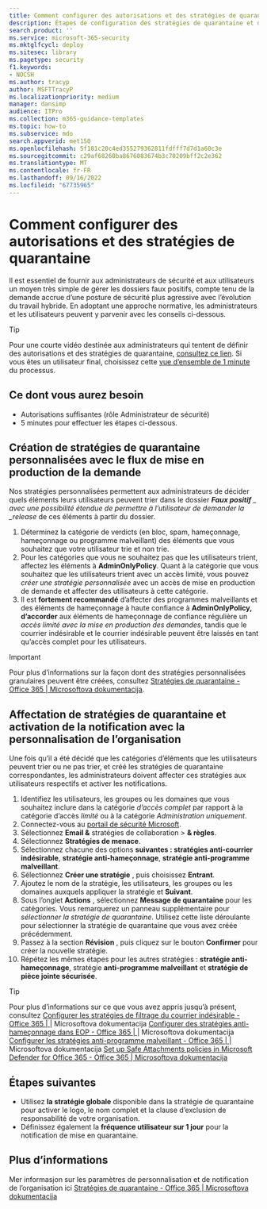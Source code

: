 ```yaml
---
title: Comment configurer des autorisations et des stratégies de quarantaine
description: Étapes de configuration des stratégies de quarantaine et des autorisations entre différents groupes, notamment AdminOnlyPolicy, accès limité, accès complet et fourniture aux administrateurs de sécurité et aux utilisateurs d’un moyen simple de gérer les dossiers faux positifs.
search.product: ''
ms.service: microsoft-365-security
ms.mktglfcycl: deploy
ms.sitesec: library
ms.pagetype: security
f1.keywords:
- NOCSH
ms.author: tracyp
author: MSFTTracyP
ms.localizationpriority: medium
manager: dansimp
audience: ITPro
ms.collection: m365-guidance-templates
ms.topic: how-to
ms.subservice: mdo
search.appverid: met150
ms.openlocfilehash: 5f181c20c4ed355279362811fdfff7d7d1a60c3e
ms.sourcegitcommit: c29af68260ba8676083674b3c70209bff2c2e362
ms.translationtype: MT
ms.contentlocale: fr-FR
ms.lasthandoff: 09/16/2022
ms.locfileid: "67735965"
---
```

# <a name="how-to-configure-quarantine-permissions-and-policies"></a>Comment configurer des autorisations et des stratégies de quarantaine

Il est essentiel de fournir aux administrateurs de sécurité et aux utilisateurs un moyen très simple de gérer les dossiers faux positifs, compte tenu de la demande accrue d’une posture de sécurité plus agressive avec l’évolution du travail hybride. En adoptant une approche normative, les administrateurs et les utilisateurs peuvent y parvenir avec les conseils ci-dessous.

> [!TIP]
> Pour une courte vidéo destinée aux administrateurs qui tentent de définir des autorisations et des stratégies de quarantaine, [consultez ce lien](https://www.youtube.com/watch?v=vnar4HowfpY). Si vous êtes un utilisateur final, choisissez cette [vue d’ensemble de 1 minute](https://www.youtube.com/watch?v=s-vozLO43rI) du processus.

## <a name="what-you-will-need"></a>Ce dont vous aurez besoin
- Autorisations suffisantes (rôle Administrateur de sécurité)
- 5 minutes pour effectuer les étapes ci-dessous.

## <a name="creating-custom-quarantine-policies-with-request-release-flow"></a>Création de stratégies de quarantaine personnalisées avec le flux de mise en production de la demande

Nos stratégies personnalisées permettent aux administrateurs de décider quels éléments leurs utilisateurs peuvent trier dans le dossier ***Faux positif** _ avec une possibilité étendue de permettre à l’utilisateur de demander la _release* de ces éléments à partir du dossier.

1. Déterminez la catégorie de verdicts (en bloc, spam, hameçonnage, hameçonnage ou programme malveillant) des éléments que vous souhaitez que votre utilisateur trie et non trie.
1. Pour les catégories que vous ne souhaitez pas que les utilisateurs trient, affectez les éléments à **AdminOnlyPolicy**. Quant à la catégorie que vous souhaitez que les utilisateurs trient avec un accès limité, vous pouvez *créer une stratégie personnalisée* avec un accès de mise en production de demande et affecter des utilisateurs à cette catégorie.
1. Il est **fortement recommandé** d’affecter des programmes malveillants et des éléments de hameçonnage à haute confiance à **AdminOnlyPolicy, d’accorder** aux éléments de hameçonnage de confiance régulière un *accès limité avec la mise en production des demandes*, tandis que le courrier indésirable et le courrier indésirable peuvent être laissés en tant qu’accès complet pour les utilisateurs.

> [!IMPORTANT]
> Pour plus d’informations sur la façon dont des stratégies personnalisées granulaires peuvent être créées, consultez [Stratégies de quarantaine - Office 365 | Microsoftova dokumentacija](../../office-365-security/quarantine-policies.md).

## <a name="assigning-quarantine-policies-and-enabling-notification-with-organization-branding"></a>Affectation de stratégies de quarantaine et activation de la notification avec la personnalisation de l’organisation

Une fois qu’il a été décidé que les catégories d’éléments que les utilisateurs peuvent trier ou ne pas trier, et créé les stratégies de quarantaine correspondantes, les administrateurs doivent affecter ces stratégies aux utilisateurs respectifs et activer les notifications.

1. Identifiez les utilisateurs, les groupes ou les domaines que vous souhaitez inclure dans la catégorie *d’accès complet* par rapport à la catégorie d’accès *limité* ou à la catégorie *Administration uniquement*.
1. Connectez-vous au [portail de sécurité Microsoft](https://security.microsoft.com).
1. Sélectionnez **Email &** stratégies de collaboration  > **& règles**.
1. Sélectionnez **Stratégies de menace**.
1. Sélectionnez chacune des options **suivantes : stratégies anti-courrier indésirable**, **stratégie anti-hameçonnage**, **stratégie anti-programme malveillant**.
1. Sélectionnez **Créer une stratégie** , puis choisissez **Entrant**.
1. Ajoutez le nom de la stratégie, les utilisateurs, les groupes ou les domaines auxquels appliquer la stratégie et **Suivant**.
1. Sous l’onglet **Actions** , sélectionnez **Message de quarantaine** pour les catégories. Vous remarquerez un panneau supplémentaire pour *sélectionner la stratégie de quarantaine*. Utilisez cette liste déroulante pour sélectionner la stratégie de quarantaine que vous avez créée précédemment.
1. Passez à la section **Révision** , puis cliquez sur le bouton **Confirmer** pour créer la nouvelle stratégie.
1. Répétez les mêmes étapes pour les autres stratégies : **stratégie anti-hameçonnage**, stratégie **anti-programme malveillant** et **stratégie de pièce jointe sécurisée**.

> [!TIP]
> Pour plus d’informations sur ce que vous avez appris jusqu’à présent, consultez [Configurer les stratégies de filtrage du courrier indésirable - Office 365 | ](../../office-365-security/configure-your-spam-filter-policies.md)|  Microsoftova dokumentacija [Configurer des stratégies anti-hameçonnage dans EOP - Office 365 | ](../../office-365-security/configure-anti-phishing-policies-eop.md) |  Microsoftova dokumentacija [Configurer les stratégies anti-programme malveillant - Office 365 | ](../../office-365-security/configure-anti-malware-policies.md)|  Microsoftova dokumentacija [Set up Safe Attachments policies in Microsoft Defender for Office 365 - Office 365 | Microsoftova dokumentacija](../../office-365-security/set-up-safe-attachments-policies.md)

## <a name="next-steps"></a>Étapes suivantes

- Utilisez **la stratégie globale** disponible dans la stratégie de quarantaine pour activer le logo, le nom complet et la clause d’exclusion de responsabilité de votre organisation.
- Définissez également la **fréquence utilisateur sur 1 jour** pour la notification de mise en quarantaine.

## <a name="more-information"></a>Plus d’informations

Mer informasjon sur les paramètres de personnalisation et de notification de l’organisation ici [Stratégies de quarantaine - Office 365 | Microsoftova dokumentacija](../../office-365-security/quarantine-policies.md)
